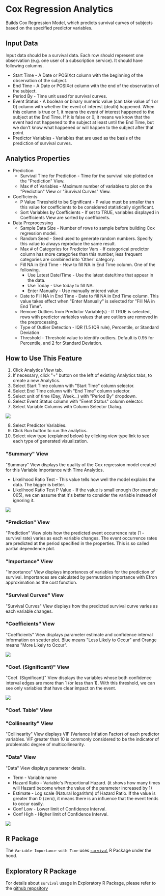 # Cox Regression Analytics

Builds Cox Regression Model, which predicts survival curves of subjects based on the specified predictor variables.

## Input Data
Input data should be a survival data. Each row should represent one observation (e.g. one user of a subscription service). It should have following columns.

* Start Time - A Date or POSIXct column with the beginning of the observation of the subject.
* End Time - A Date or POSIXct column with the end of the observation of the subject.
* Period By - Time unit used for survival curves.
* Event Status - A boolean or binary numeric value (can take value of 1 or 0) column with whether the event of interest (death) happened. When this column is true or 1, it means the event of interest happened to the subject at the End Time. If it is false or 0, it means we know that the event had not happened to the subject at least until the End Time, but we don't know what happened or will happen to the subject after that point.
* Predictor Variables - Variables that are used as the basis of the prediction of survival curves.

## Analytics Properties
  * Prediction
    * Survival Time for Prediction - Time for the survival rate plotted on the "Prediction" View.
    * Max # of Variables - Maximum number of variables to plot on the "Prediction" View or "Survival Curves" View.
  * Coefficients
    * P Value Threshold to be Significant - P value must be smaller than this value for coefficients to be considered statistically significant.
    * Sort Variables by Coefficients - If set to TRUE, variables displayed in Coefficients View are sorted by coefficients.
  * Data Preprocessing
    * Sample Data Size - Number of rows to sample before building Cox regression model.
    * Random Seed - Seed used to generate random numbers. Specify this value to always reproduce the same result.
    * Max # of Categories for Predictor Vars - If categorical predictor column has more categories than this number, less frequent categories are combined into 'Other' category.
    * Fill NA in End Time - How to fill NA in End Time column. One of the following.
      * Use Latest Date/Time - Use the latest date/time that appear in the data.
      * Use Today - Use today to fill NA.
      * Enter Manually  - Use manually entered value
    * Date to Fill NA in End Time - Date to fill NA in End Time column. This value takes effect when "Enter Manually" is selected for "Fill NA in End Time".
    * Remove Outliers from Predictor Variable(s) - If TRUE is selected, rows with predictor variables values that are outliers are removed in the preprocessing.
    * Type of Outlier Detection - IQR (1.5 IQR rule), Percentile, or Standard Deviation
    * Threshold - Threshold value to identify outliers. Default is 0.95 for Percentile, and 2 for Standard Deviation.


## How to Use This Feature
1. Click Analytics View tab.
2. If necessary, click "+" button on the left of existing Analytics tabs, to create a new Analytics.
3. Select Start Time column with "Start Time" column selector.
4. Select End Time column with "End Time" column selector.
5. Select unit of time (Day, Week...) with "Period By" dropdown.
6. Select Event Status column with "Event Status" column selector.
7. Select Variable Columns with Column Selector Dialog.

![](images/var_importance_with_time_column_select.png)

8. Select Predictor Variables.
9. Click Run button to run the analytics.
10. Select view type (explained below) by clicking view type link to see each type of generated visualization.

### "Summary" View
"Summary" View displays the quality of the Cox regression model created for this Variable Importance with Time Analytics.

- Likelihood Ratio Test - This value tells how well the model explains the data. The bigger is better.
- Likelihood Ratio Test P Value - If the value is small enough (for example 005), we can assume that it's better to consider the variable instead of ignoring it.

![](images/var_importance_with_time_model_summary.png)

### "Prediction" View
"Prediction" View plots how the predicted event occurrence rate (1 - survival rate) varies as each variable changes. The event occurrence rates are predicted at the period specified in the properties. This is so called partial dependence plot.

### "Importance" View
"Importance" View displays importances of variables for the prediction of survival. Importances are calculated by permutation importance with Efron approximation as the cost function.

### "Survival Curves" View
"Survival Curves" View displays how the predicted survival curve varies as each variable changes.

### "Coefficients" View
"Coefficients" View displays parameter estimate and confidence interval information on scatter plot. Blue means "Less Likely to Occur" and Orange means "More Likely to Occur".

![](images/var_importance_with_time_impact.png)

### "Coef. (Significant)" View
"Coef. (Significant)" View displays the variables whose both confidence interval edges are more than 1 (or less than 1). With this threshold, we can see only variables that have clear impact on the event.

![](images/var_importance_with_time_high_confidence.png)

### "Coef. Table" View

### "Collinearity" View
"Collinearity" View displays VIF (Variance Inflation Factor) of each predictor variables. VIF greater than 10 is commonly considered to be the indicator of problematic degree of multicollinearity.

### "Data" View
"Data" View displays parameter details.

- Term - Variable name
- Hazard Ratio - Variable's Proportional Hazard. (it shows how many times will Hazard become when the value of the parameter increased by 1)
- Estimate - Log scale (Natural logarithm) of Hazard Ratio. If the value is greater than 0 (zero), it means there is an influence that the event tends to occur easily.
- Conf Low - Lower limit of Confidence Interval.
- Conf High - Higher limit of Confidence Interval.


![](images/var_importance_with_time_data.png)


## R Package

The `Variable Importance with Time` uses [`survival`](https://cran.r-project.org/web/packages/survival/index.html) R Package under the hood.

## Exploratory R Package

For details about `survival` usage in Exploratory R Package, please refer to the [github repository](https://github.com/exploratory-io/exploratory_func/blob/master/R/build_coxph.R)
